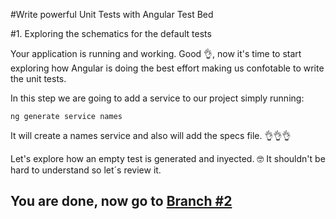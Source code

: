 #Write powerful Unit Tests with Angular Test Bed

#1. Exploring the schematics for the default tests

Your application is running and working. Good 👌, now it's time to start exploring how Angular is doing the best effort making us confotable to write the unit tests.

In this step we are going to add a service to our project simply running:

`ng generate service names`

It will create a names service and also will add the specs file. 👌👌👌

Let's explore how an empty test is generated and inyected. 🤓 It shouldn't be hard to understand so let´s review it.

## You are done, now go to [Branch #2](https://github.com/seagomezar/ng-col-angular-ut/tree/step2)